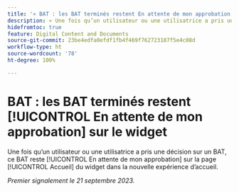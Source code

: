 ```yaml
---
title: '« BAT : les BAT terminés restent En attente de mon approbation sur le widget »'
description: « Une fois qu’un utilisateur ou une utilisatrice a pris une décision sur un BAT, ce BAT reste [!UICONTROL En attente de mon approbation] sur la page [!UICONTROL Accueil] du widget dans la nouvelle expérience d’accueil. »
hidefromtoc: true
feature: Digital Content and Documents
source-git-commit: 23be4edfa0efdf1fb4f469f762723187f5e4c08d
workflow-type: ht
source-wordcount: '78'
ht-degree: 100%

---
```



# BAT : les BAT terminés restent [!UICONTROL En attente de mon approbation] sur le widget

Une fois qu’un utilisateur ou une utilisatrice a pris une décision sur un BAT, ce BAT reste [!UICONTROL En attente de mon approbation] sur la page [!UICONTROL Accueil] du widget dans la nouvelle expérience d’accueil.

_Premier signalement le 21 septembre 2023._
